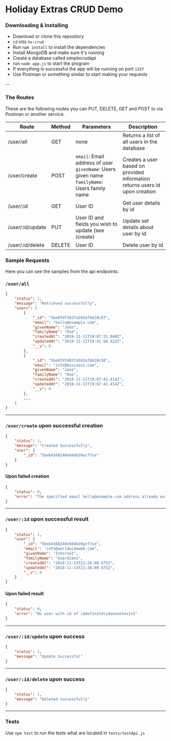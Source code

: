 # Holiday Extras CRUD Demo

### Downloading & Installing
  - Download or clone this repository
  - `cd` into `hx-crud`
  - Run `npm install` to install the dependencies
  - Install MongoDB and make sure it's running
  - Create a database called simplecrudapi
  - run `node app.js` to start the program
  - If everything is successful the app will be running on port `1337`
  - Use Postman or something similar to start making your requests

--

### The Routes
These are the following routes you can PUT, DELETE, GET and POST to via Postman or another service.

| Route | Method | Parameters | Description |
| ------ | ------ | ------ | ------ |
| /user/all | GET | none | Returns a list of all users in the database |
| /user/create | POST | `email`: Email address of user<br>`givenName`: Users given name <br>`familyName`: Users family name | Creates a user based on provided information<br>returns users id upon creation |
| /user/:id | GET | User ID | Get user details by id |
| /user/:id/update | PUT | User ID and fields you wish to update (see /create) | Update set details about user by id |
| /user/:id/delete | DELETE | User ID | Delete user by id |

### Sample Requests
Here you can see the samples from the api endpoints.
### `/user/all`

```json
{
    "status": 1,
    "message": "Retrieved successfully",
    "users": [
        {
            "_id": "5be87df3837a593af6628c57",
            "email": "hello@example.com",
            "givenName": "John",
            "familyName": "Doe",
            "createdAt": "2018-11-11T19:07:31.040Z",
            "updatedAt": "2018-11-11T19:41:50.522Z",
            "__v": 0
        },
        {
            "_id": "5be87dfd837a593af6628c58",
            "email": "info@business.com",
            "givenName": "Jane",
            "familyName": "Doe",
            "createdAt": "2018-11-11T19:07:41.414Z",
            "updatedAt": "2018-11-11T19:07:41.414Z",
            "__v": 0
        },
        ...
    ]
}
```
----
### `/user/create` upon successful creation

```json
{
    "status": 1,
    "message": "Created Successfully",
    "user": {
        "_id": "5beb4168240eb04b39acf7ce"
    }
}
```
#### Upon failed creation
```json
{
    "status": 0,
    "error": "The specified email hello@example.com address already exists"
}
```
----
### `/user/:id` upon successful result

```json
{
    "status": 1,
    "user": {
        "_id": "5beb4168240eb04b39acf7ce",
        "email": "info@worldwideweb.com",
        "givenName": "Internet",
        "familyName": "Guardians",
        "createdAt": "2018-11-13T21:26:00.575Z",
        "updatedAt": "2018-11-13T21:26:00.575Z",
        "__v": 0
    }
}
```
#### Upon failed result

```json
{
    "status": 0,
    "error": "No user with id of iddefinitelydoesnotexist"
}
```
----
### `/user/:id/update` upon success

```json
{
    "status": 1,
    "message": "Update Successful"
}
```
----
### `/user/:id/delete` upon success

```json
{
    "status": 1,
    "message": "Deleted successfully"
}
```
---
### Tests
Use `npm test` to run the tests what are located in `tests/testApi.js`